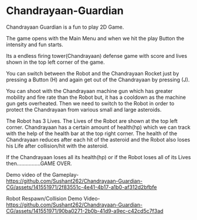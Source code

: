 # Chandrayaan-Guardian

Chandrayaan Guardian is a fun to play 2D Game.

The game opens with the Main Menu and when we hit the play Button the intensity and fun starts.

Its a endless firing tower(Chandrayaan) defense game with score and lives shown in the top left corner of the game.

You can  switch between the Robot and the Chandrayaan Rocket just by pressing a Button (H) and again get out of the Chandrayaan by pressing (J).

You can shoot with the Chandrayaan machine gun which has greater mobility and fire rate than the Robot but, it has a cooldown as the machine gun gets overheated.
Then we need to switch to the Robot in order to protect the Chandrayaan from various small and large asteroids.

The Robot has 3 Lives. The Lives of the Robot are shown at the top left corner.
Chandrayaan has a certain amount of health(hp) which we can track with the help of the health bar at the top right corner.
The health of the Chandrayaan reduces after each hit of the asteroid and the Robot also loses his Life after collision/hit with the asteroid.

If the Chandrayaan loses all its health(hp) or if the Robot loses all of its Lives then................GAME OVER.

Demo video of the Gameplay- https://github.com/Sushant262/Chandrayaan-Guardian-CG/assets/141551971/2f83551c-4e41-4b17-a1b0-af312d2bfbfe

Robot Respawn/Collision Demo Video- https://github.com/Sushant262/Chandrayaan-Guardian-CG/assets/141551971/90ba0271-2b0b-41d9-a9ec-c42cd5c7f3ad


 
